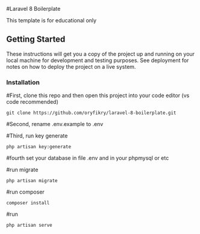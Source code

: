 #Laravel 8 Boilerplate

This template is for educational only
## Getting Started

These instructions will get you a copy of the project up and running on your local machine for development and testing purposes. See deployment for notes on how to deploy the project on a live system.

### Installation

#First, clone this repo and then open this project into your code editor (vs code recommended) 

```
git clone https://github.com/oryfikry/laravel-8-boilerplate.git
```
#Second, rename .env.example to .env

#Third, run key generate
```
php artisan key:generate
```
#fourth set your database in file .env and in your phpmysql or etc

#run migrate
```
php artisan migrate
```
#run composer
```
composer install
```
#run 
```
php artisan serve
```
